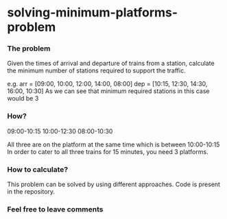 # solving-minimum-platforms-problem

### The problem

Given the times of arrival and departure of trains from a station, calculate the minimum number of stations required to support the traffic.

e.g. arr = [09:00, 10:00, 12:00, 14:00, 08:00]
     dep = [10:15, 12:30, 14:30, 16:00, 10:30]
As we can see that minimum required stations in this case would be 3

### How?

09:00-10:15
10:00-12:30
08:00-10:30

All three are on the platform at the same time which is between 10:00-10:15
In order to cater to all three trains for 15 minutes, you need 3 platforms.

### How to calculate?

This problem can be solved by using different approaches. Code is present in the repository.

### Feel free to leave comments
